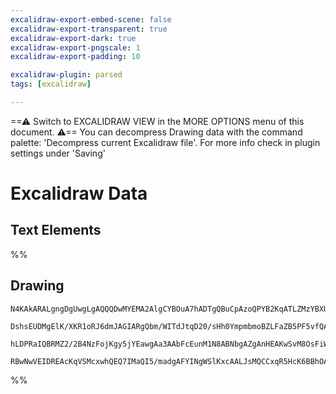 ```yaml
---
excalidraw-export-embed-scene: false
excalidraw-export-transparent: true
excalidraw-export-dark: true
excalidraw-export-pngscale: 1
excalidraw-export-padding: 10

excalidraw-plugin: parsed
tags: [excalidraw]

---
```

==⚠  Switch to EXCALIDRAW VIEW in the MORE OPTIONS menu of this document. ⚠== You can decompress Drawing data with the command palette: 'Decompress current Excalidraw file'. For more info check in plugin settings under 'Saving'


# Excalidraw Data
## Text Elements
%%
## Drawing
```compressed-json
N4KAkARALgngDgUwgLgAQQQDwMYEMA2AlgCYBOuA7hADTgQBuCpAzoQPYB2KqATLZMzYBXUtiRoIACyhQ4zZAHoFAc0JRJQgEYA6bGwC2CgF7N6hbEcK4OCtptbErHALRY8RMpWdx8Q1TdIEfARcZgRmBShcZQUebTiAdho6IIR9BA4oZm4AbQBdfghcODgAZSiocVRQMEh1NKqIYlxSAGtk2oZCBAoAIVxsVuVSYQ5iAGE2fDZSbmhyDmY4Foyo

DshsEUDMgElK/XKR1oRJ6dmJAGIARgQbm/WITdJtqD20/sHh0YmpmbmoBZLFaZB5PF5vfQAMUI+Hw5RgwTmgg8oK2qwhhzYxwA6iR1Nw+OANmjdvtMcd4YiJMiSKjnuj9gAlYTKSQccLZNBXfjE+mktIAeWW2DUMG4VwADBKeY8Sa99pDOFBIbh9DCxVyZWCGWlFZlSoQjFUeNKibK+fK0gAVLBQACCRGUXAkwQAZmstXKMVFSPbnmwKJIQsRuBw

hLDPRaIQBRMZ2/2B4NzFojKgy5jYEawgAa3AAbFcEunM1N8ABNbgAZgAnHEAKwSvM8OsFiWVutXFsyoxsAzcGqdegEIRVK5EgC+kfBTO+7OYnPQIyEYwewxIBqNofD+Bla5+Z37RMgvSmIcu42rF4vkMh60gjIQynDLTmF2jABEPx+bxAJ1PVuSCBClA7CLFuEZmnAgRmMIzAAOKkOuhpVGGEGdK65DpA+YxMIQHDKIetSQBkuCaMEZ6oACI48hs

RBwNwVEIDREAcKqVSMcxwhQEQ7IMaQI5/madgAFYINgWSlKxcAALJsMQCCxqR5HcK6BBhOAk50K6MLhP244gOOQA
```
%%